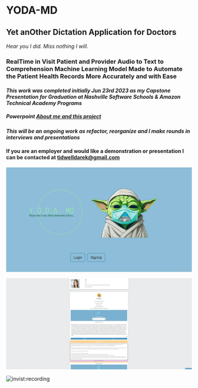 # YODA-MD
## Yet anOther Dictation Application for Doctors

_Hear you I did. Miss nothing I will._

### RealTime in Visit Patient and Provider Audio to Text to Comprehension Machine Learning Model Made to Automate the Patient Health Records More Accurately and with Ease 

#### _This work was completed initially Jun 23rd 2023 as my Capstone Presentation for Graduation at Nashville Software Schools & Amazon Technical Academy Programs_

##### Powerpoint [About me and this project](https://docs.google.com/presentation/d/1c8TChQ0H3EDZnCotR2iT949ZoGIOdnnDLzggqEXhKvI/edit?usp=sharing)

#### _This will be an ongoing work as refactor, reorganize and I make rounds in interviews and presentations_

#### If you are an employer and would like a demonstration or presentation I can be contacted at tidwelldarek@gmail.com

![artist:Mid+Dalle+Journey](resources/splash.png)

![aIdifferential:example](resources/differential.png)

![invist:recording](resources/invist_recording.png)
